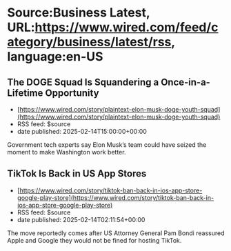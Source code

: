 # Source:Business Latest, URL:https://www.wired.com/feed/category/business/latest/rss, language:en-US

## The DOGE Squad Is Squandering a Once-in-a-Lifetime Opportunity
 - [https://www.wired.com/story/plaintext-elon-musk-doge-youth-squad](https://www.wired.com/story/plaintext-elon-musk-doge-youth-squad)
 - RSS feed: $source
 - date published: 2025-02-14T15:00:00+00:00

Government tech experts say Elon Musk’s team could have seized the moment to make Washington work better.

## TikTok Is Back in US App Stores
 - [https://www.wired.com/story/tiktok-ban-back-in-ios-app-store-google-play-store](https://www.wired.com/story/tiktok-ban-back-in-ios-app-store-google-play-store)
 - RSS feed: $source
 - date published: 2025-02-14T02:11:54+00:00

The move reportedly comes after US Attorney General Pam Bondi reassured Apple and Google they would not be fined for hosting TikTok.

